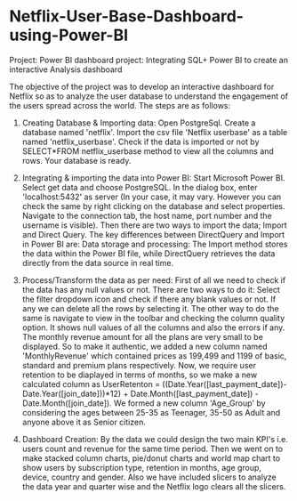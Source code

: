 # Netflix-User-Base-Dashboard-using-Power-BI

Project: Power BI dashboard project: Integrating SQL+ Power BI to create an interactive Analysis dashboard

The objective of the project was to develop an interactive dashboard for Netflix so as to analyze the user database to understand the engagement of the users spread across the world. The steps are as follows:

1) Creating Database & Importing data: Open PostgreSql. Create a database named 'netflix'. Import the csv file 'Netflix userbase' as a table named 'netflix_userbase'. Check if the data is imported or not by SELECT*FROM netflix_userbase method to view all the columns and rows. Your database is ready.

2) Integrating & importing the data into Power BI: Start Microsoft Power BI. Select get data and choose PostgreSQL. In the dialog box, enter 'localhost:5432' as server (In your case, it may vary. However you can check the same by right clicking on the database and select properties. Navigate to the connection tab, the host name, port number and the username is visible). Then there are two ways to import the data; Import and Direct Query. The key differences between DirectQuery and Import in Power BI are: Data storage and processing: The Import method stores the data within the Power BI file, while DirectQuery retrieves the data directly from the data source in real time.

3) Process/Transform the data as per need: First of all we need to check if the data has any null values or not. There are two ways to do it: Select the filter dropdown icon and check if there any blank values or not. If any we can delete all the rows by selecting it. The other way to do the same is navigate to view in the toolbar and checking the column quality option. It shows null values of all the columns and also the errors if any. The monthly revenue amount for all the plans are very small to be displayed. So to make it authentic, we added a new column named 'MonthlyRevenue' which contained prices as 199,499 and 1199 of basic, standard and premium plans respectively. Now, we require user retention to be diaplayed in terms of months, so we make a new calculated column as UserRetenton = ((Date.Year([last_payment_date])-Date.Year([join_date]))*12) + Date.Month([last_payment_date]) - Date.Month([join_date]). We formed a new column 'Age_Group' by considering the ages between 25-35 as Teenager, 35-50 as Adult and anyone above it as Senior citizen.

4) Dashboard Creation: By the data we could design the two main KPI's i.e. users count and revenue for the same time period. Then we went on to make stacked column charts, pie/donut charts and world map chart to show users by subscription type, retention in months, age group, device, country and gender. Also we have included slicers to analyze the data year and quarter wise and the Netflix logo clears all the slicers.
